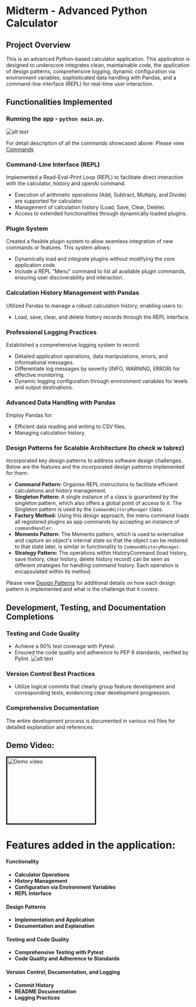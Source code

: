 # Midterm - Advanced Python Calculator

## Project Overview
This is an advanced Python-based calculator application. This application is designed to underscore integrates clean, maintainable code, the application of design patterns, comprehensive logging, dynamic configuration via environment variables, sophisticated data handling with Pandas, and a command-line interface (REPL) for real-time user interaction.

## Functionalities Implemented
### Running the app - `python main.py`.

![alt text](<md-docs/Screenshot 2024-03-29 at 7.11.42 PM.png>)

For detail description of all the commands showcased above: Please view [Commands](md-docs/commands.md)

### Command-Line Interface (REPL)
Implemented a Read-Eval-Print Loop (REPL) to facilitate direct interaction with the calculator, history and openAI command.
- Execution of arithmetic operations (Add, Subtract, Multiply, and Divide) are supported for calculator.
- Management of calculation history (Load, Save, Clear, Delete).
- Access to extended functionalities through dynamically loaded plugins.

### Plugin System
Created a flexible plugin system to allow seamless integration of new commands or features. This system allows:
- Dynamically load and integrate plugins without modifying the core application code.
- Include a REPL  "Menu" command to list all available plugin commands, ensuring user discoverability and interaction. 

### Calculation History Management with Pandas
Utilized Pandas to manage a robust calculation history, enabling users to:
- Load, save, clear, and delete history records through the REPL interface.

### Professional Logging Practices
Established a comprehensive logging system to record:
- Detailed application operations, data manipulations, errors, and informational messages.
- Differentiate log messages by severity (INFO, WARNING, ERROR) for effective monitoring.
- Dynamic logging configuration through environment variables for levels and output destinations.

### Advanced Data Handling with Pandas
Employ Pandas for:
- Efficient data reading and writing to CSV files.
- Managing calculation history.

### Design Patterns for Scalable Architecture (to check w tabrez)
Incorporated key design patterns to address software design challenges. Below are the features and the incorporated design patterns implemented for them:
- **Command Pattern:** Organise REPL instructions to facilitate efficient calculations and history management.
- **Singleton Pattern:** A single instance of a class is guaranteed by the singleton pattern, which also offers a global point of access to it. The Singleton pattern is used by the `CommandHistoryManager` class.
- **Factory Method:** Using this design approach, the menu command loads all registered plugins as app commands by accepting an instance of `commandHandler`.
- **Memento Pattern:** The Memento pattern, which is used to externalise and capture an object's internal state so that the object can be restored to that state later, is similar in functionality to `CommandHistoryManager`.
- **Strategy Pattern:** The operations within HistoryCommand (load history, save history, clear history, delete history record) can be seen as different strategies for handling command history. Each operation is encapsulated within its method.

Please view [Design Patterns](md-docs/designpattern.md) for additional details on how each design pattern is implemented and what is the challenge that it covers.

## Development, Testing, and Documentation Completions
### Testing and Code Quality
- Achieve a 90% test coverage with Pytest.
- Ensured the code quality and adherence to PEP 8 standards, verified by Pylint.
![alt text](<md-docs/Screenshot 2024-03-29 at 7.13.53 PM.png>)

### Version Control Best Practices
- Utilize logical commits that clearly group feature development and corresponding tests, evidencing clear development progression.

### Comprehensive Documentation
The entire development process is documented in various md files for detailed explanation and references.

## Demo Video:
<a href="http://www.youtube.com/watch?feature=player_embedded&v=yUtpDwKM-vg
" target="_blank"><img src="https://img.youtube.com/vi/yUtpDwKM-vg/3.jpg" 
alt="Demo video" width="240" height="180" border="3"/></a>

# Features added in the application:
#### Functionality
- **Calculator Operations**
- **History Management**
- **Configuration via Environment Variables**
- **REPL Interface**

#### Design Patterns
- **Implementation and Application**
- **Documentation and Explanation**

#### Testing and Code Quality
- **Comprehensive Testing with Pytest**
- **Code Quality and Adherence to Standards**

#### Version Control, Documentation, and Logging
- **Commit History**
- **README Documentation**
- **Logging Practices**